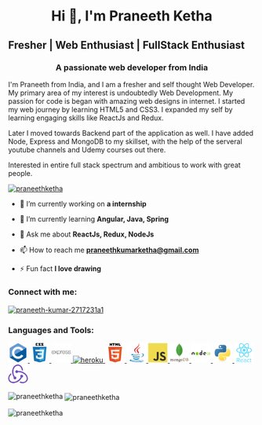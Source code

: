 <h1 align="center">Hi 👋, I'm Praneeth Ketha</h1>
<h2> Fresher | Web Enthusiast | FullStack Enthusiast </h2>
<h3 align="center">A passionate web developer from India</h3>

I'm Praneeth from India, and I am a fresher and self thought Web Developer. My primary area of my interest is undoubtedly Web Development. My passion for code is began with amazing web designs in internet. I started my web journey by learning HTML5 and CSS3. I expanded my self by learning engaging skills like ReactJs and Redux. 

Later I moved towards Backend part of the application as well. I have added Node, Express and MongoDB to my skillset, with the help of the serveral youtube channels and Udemy courses out there.

Interested in entire full stack spectrum and ambitious to work with great people.
<p align="left"> <a href="https://github.com/ryo-ma/github-profile-trophy"><img src="https://github-profile-trophy.vercel.app/?username=praneethketha" alt="praneethketha" /></a> </p>

- 🔭 I’m currently working on **a internship**

- 🌱 I’m currently learning **Angular, Java, Spring**

- 💬 Ask me about **ReactJs, Redux, NodeJs**

- 📫 How to reach me **praneethkumarketha@gmail.com**

- ⚡ Fun fact **I love drawing**

<h3 align="left">Connect with me:</h3>
<p align="left">
<a href="https://linkedin.com/in/praneeth-kumar-2717231a1" target="blank"><img align="center" src="https://raw.githubusercontent.com/rahuldkjain/github-profile-readme-generator/master/src/images/icons/Social/linked-in-alt.svg" alt="praneeth-kumar-2717231a1" height="30" width="40" /></a>
</p>

<h3 align="left">Languages and Tools:</h3>
<p align="left"> <a href="https://www.cprogramming.com/" target="_blank" rel="noreferrer"> <img src="https://raw.githubusercontent.com/devicons/devicon/master/icons/c/c-original.svg" alt="c" width="40" height="40"/> </a> <a href="https://www.w3schools.com/css/" target="_blank" rel="noreferrer"> <img src="https://raw.githubusercontent.com/devicons/devicon/master/icons/css3/css3-original-wordmark.svg" alt="css3" width="40" height="40"/> </a> <a href="https://expressjs.com" target="_blank" rel="noreferrer"> <img src="https://raw.githubusercontent.com/devicons/devicon/master/icons/express/express-original-wordmark.svg" alt="express" width="40" height="40"/> </a> <a href="https://heroku.com" target="_blank" rel="noreferrer"> <img src="https://www.vectorlogo.zone/logos/heroku/heroku-icon.svg" alt="heroku" width="40" height="40"/> </a> <a href="https://www.w3.org/html/" target="_blank" rel="noreferrer"> <img src="https://raw.githubusercontent.com/devicons/devicon/master/icons/html5/html5-original-wordmark.svg" alt="html5" width="40" height="40"/> </a> <a href="https://www.java.com" target="_blank" rel="noreferrer"> <img src="https://raw.githubusercontent.com/devicons/devicon/master/icons/java/java-original.svg" alt="java" width="40" height="40"/> </a> <a href="https://developer.mozilla.org/en-US/docs/Web/JavaScript" target="_blank" rel="noreferrer"> <img src="https://raw.githubusercontent.com/devicons/devicon/master/icons/javascript/javascript-original.svg" alt="javascript" width="40" height="40"/> </a> <a href="https://www.mongodb.com/" target="_blank" rel="noreferrer"> <img src="https://raw.githubusercontent.com/devicons/devicon/master/icons/mongodb/mongodb-original-wordmark.svg" alt="mongodb" width="40" height="40"/> </a> <a href="https://nodejs.org" target="_blank" rel="noreferrer"> <img src="https://raw.githubusercontent.com/devicons/devicon/master/icons/nodejs/nodejs-original-wordmark.svg" alt="nodejs" width="40" height="40"/> </a> <a href="https://www.python.org" target="_blank" rel="noreferrer"> <img src="https://raw.githubusercontent.com/devicons/devicon/master/icons/python/python-original.svg" alt="python" width="40" height="40"/> </a> <a href="https://reactjs.org/" target="_blank" rel="noreferrer"> <img src="https://raw.githubusercontent.com/devicons/devicon/master/icons/react/react-original-wordmark.svg" alt="react" width="40" height="40"/> </a> <a href="https://redux.js.org" target="_blank" rel="noreferrer"> <img src="https://raw.githubusercontent.com/devicons/devicon/master/icons/redux/redux-original.svg" alt="redux" width="40" height="40"/> </a> </p>

<p><img align="left" src="https://github-readme-stats.vercel.app/api/top-langs?username=praneethketha&show_icons=true&locale=en&layout=compact" alt="praneethketha" /></p>

<p>&nbsp;<img align="center" src="https://github-readme-stats.vercel.app/api?username=praneethketha&show_icons=true&locale=en" alt="praneethketha" /></p>

<p><img align="center" src="https://github-readme-streak-stats.herokuapp.com/?user=praneethketha&" alt="praneethketha" /></p>
